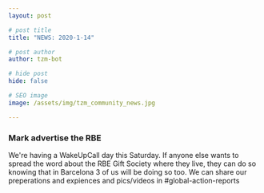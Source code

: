 ```yaml
---
layout: post

# post title
title: "NEWS: 2020-1-14"

# post author
author: tzm-bot

# hide post
hide: false

# SEO image
image: /assets/img/tzm_community_news.jpg

---
```


### Mark advertise the RBE

We're having a WakeUpCall day this Saturday. If anyone else wants to spread the word about the RBE Gift Society where they live, they can do so knowing that in Barcelona 3 of us will be doing so too. We can share our preperations and expiences and pics/videos in #global-action-reports  


